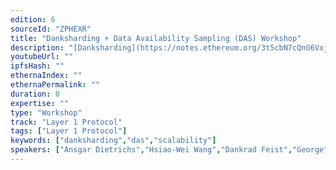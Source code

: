 ```yaml
---
edition: 6
sourceId: "ZPHEXR"
title: "Danksharding + Data Availability Sampling (DAS) Workshop"
description: "[Danksharding](https://notes.ethereum.org/3t5cbN7cQnG6VxjgNMKymA) and [Data Availability Sampling (DAS)](https://hackmd.io/@vbuterin/sharding_proposal) are the two main Ethereum layer 1 scaling mechanisms in the near future. This workshop is organized by the Ethereum Foundation Consensus R&D team."
youtubeUrl: ""
ipfsHash: ""
ethernaIndex: ""
ethernaPermalink: ""
duration: 0
expertise: ""
type: "Workshop"
track: "Layer 1 Protocol"
tags: ["Layer 1 Protocol"]
keywords: ["danksharding","das","scalability"]
speakers: ["Ansgar Dietrichs","Hsiao-Wei Wang","Dankrad Feist","George","protolambda","Francesco"]
---
```

